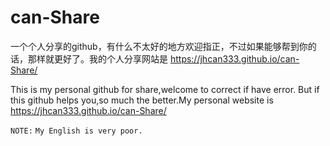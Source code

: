 # can-Share

一个个人分享的github，有什么不太好的地方欢迎指正，不过如果能够帮到你的话，那样就更好了。我的个人分享网站是 https://jhcan333.github.io/can-Share/

This is my personal github for share,welcome to correct if have error. But if this github helps you,so much the better.My personal website is https://jhcan333.github.io/can-Share/

```NOTE:``` `My English is very poor.`
